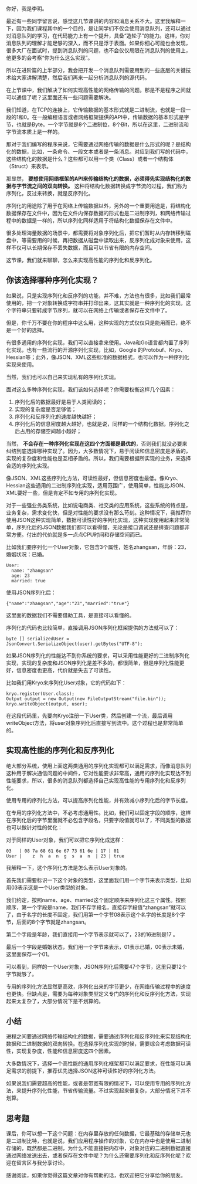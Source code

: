 你好，我是李玥。

最近有一些同学留言说，感觉这几节课讲的内容和消息关系不大。这里我解释一下，因为我们课程其中的一个目的，是让同学们不仅会使用消息队列，还可以通过对消息队列的学习，在代码能力上有一个提升，具备“造轮子”的能力。这样，你对消息队列的理解才能足够的深入，而不只是浮于表面。如果你细心可能也会发现，很多大厂在面试时，提到消息队列的问题，也不会仅仅局限在消息队列的使用上，他更多的会考察“你为什么这么实现”。

所以在进阶篇的上半部分，我会把开发一个消息队列需要用到的一些底层的关键技术给大家讲解清楚，然后我们再来一起分析消息队列的源代码。

在上节课中，我们解决了如何实现高性能的网络传输的问题。那是不是程序之间就可以通信了呢？这里面还有一些问题需要解决。

我们知道，在TCP的连接上，它传输数据的基本形式就是二进制流，也就是一段一段的1和0。在一般编程语言或者网络框架提供的API中，传输数据的基本形式是字节，也就是Byte。一个字节就是8个二进制位，8个Bit，所以在这里，二进制流和字节流本质上是一样的。

那对于我们编写的程序来说，它需要通过网络传输的数据是什么形式的呢？是结构化的数据，比如，一条命令、一段文本或者是一条消息。对应到我们写的代码中，这些结构化的数据是什么？这些都可以用一个类（Class）或者一个结构体（Struct）来表示。

那显然， **要想使用网络框架的API来传输结构化的数据，必须得先实现结构化的数据与字节流之间的双向转换。** 这种将结构化数据转换成字节流的过程，我们称为序列化，反过来转换，就是反序列化。

序列化的用途除了用于在网络上传输数据以外，另外的一个重要用途是，将结构化数据保存在文件中，因为在文件内保存数据的形式也是二进制序列，和网络传输过程中的数据是一样的，所以序列化同样适用于将结构化数据保存在文件中。

很多处理海量数据的场景中，都需要将对象序列化后，把它们暂时从内存转移到磁盘中，等需要用的时候，再把数据从磁盘中读取出来，反序列化成对象来使用，这样不仅可以长期保存不丢失数据，而且可以节省有限的内存空间。

这节课，我们就来聊聊，怎么来实现高性能的序列化和反序列化。

## 你该选择哪种序列化实现？

如果说，只是实现序列化和反序列的功能，并不难，方法也有很多，比如我们最常使用的，把一个对象转换成字符串并打印出来，这其实就是一种序列化的实现，这个字符串只要转成字节序列，就可以在网络上传输或者保存在文件中了。

但是，你千万不要在你的程序中这么用，这种实现的方式仅仅只是能用而已，绝不是一个好的选择。

有很多通用的序列化实现，我们可以直接拿来使用。Java和Go语言都内置了序列化实现，也有一些流行的开源序列化实现，比如，Google 的Protobuf、Kryo、Hessian等；此外，像JSON、XML这些标准的数据格式，也可以作为一种序列化实现来使用。

当然，我们也可以自己来实现私有的序列化实现。

面对这么多种序列化实现，我们该如何选择呢？你需要权衡这样几个因素：

1. 序列化后的数据最好是易于人类阅读的；
2. 实现的复杂度是否足够低；
3. 序列化和反序列化的速度越快越好；
4. 序列化后的信息密度越大越好，也就是说，同样的一个结构化数据，序列化之后占用的存储空间越小越好；

当然， **不会存在一种序列化实现在这四个方面都是最优的**，否则我们就没必要来纠结到底选择哪种实现了。因为，大多数情况下，易于阅读和信息密度是矛盾的，实现的复杂度和性能也是互相矛盾的。所以，我们需要根据所实现的业务，来选择合适的序列化实现。

像JSON、XML这些序列化方法，可读性最好，但信息密度也最低。像Kryo、Hessian这些通用的二进制序列化实现，适用范围广，使用简单，性能比JSON、XML要好一些，但是肯定不如专用的序列化实现。

对于一些强业务类系统，比如说电商类、社交类的应用系统，这些系统的特点是，业务复杂，需求变化快，但是对性能的要求没有那么苛刻。这种情况下，我推荐你使用JSON这种实现简单，数据可读性好的序列化实现，这种实现使用起来非常简单，序列化后的JSON数据我们都可以看得懂，无论是接口调试还是排查问题都非常方便。付出的代价就是多一点点CPU时间和存储空间而已。

比如我们要序列化一个User对象，它包含3个属性，姓名zhangsan，年龄：23，婚姻状况：已婚。

```
User:
  name: "zhangsan"
  age: 23
  married: true

```

使用JSON序列化后：

```
{"name":"zhangsan","age":"23","married":"true"}

```

这里面的数据我们不需要借助工具，是直接可以看懂的。

序列化的代码也比较简单，直接调用JSON序列化框架提供的方法就可以了：

```
byte [] serializedUser = JsonConvert.SerializeObject(user).getBytes("UTF-8");

```

如果JSON序列化的性能达不到你系统的要求，可以采用性能更好的二进制序列化实现，实现的复杂度和JSON序列化是差不多的，都很简单，但是序列化性能更好，信息密度也更高，代价就是失去了可读性。

比如我们用Kryo来序列化User对象，它的代码如下：

```
kryo.register(User.class);
Output output = new Output(new FileOutputStream("file.bin"));
kryo.writeObject(output, user);

```

在这段代码里，先要向Kryo注册一下User类，然后创建一个流，最后调用writeObject方法，将user对象序列化后直接写到流中。这个过程也是非常简单的。

## 实现高性能的序列化和反序列化

绝大部分系统，使用上面这两类通用的序列化实现都可以满足需求，而像消息队列这种用于解决通信问题的中间件，它对性能要求非常高，通用的序列化实现达不到性能要求，所以，很多的消息队列都选择自己实现高性能的专用序列化和反序列化。

使用专用的序列化方法，可以提高序列化性能，并有效减小序列化后的字节长度。

在专用的序列化方法中，不必考虑通用性。比如，我们可以固定字段的顺序，这样在序列化后的字节里面就不必包含字段名，只要字段值就可以了，不同类型的数据也可以做针对性的优化：

对于同样的User对象，我们可以把它序列化成这样：

```
03   | 08 7a 68 61 6e 67 73 61 6e | 17 | 01
User |    z  h  a  n  g  s  a  n  | 23 | true

```

我解释一下，这个序列化方法是怎么表示User对象的。

首先我们需要标识一下这个对象的类型，这里面我们用一个字节来表示类型，比如用03表示这是一个User类型的对象。

我们约定，按照name、age、married这个固定顺序来序列化这三个属性。按照顺序，第一个字段是name，我们不存字段名，直接存字段值“zhangsan”就可以了，由于名字的长度不固定，我们用第一个字节08表示这个名字的长度是8个字节，后面的8个字节就是zhangsan。

第二个字段是年龄，我们直接用一个字节表示就可以了，23的16进制是17 。

最后一个字段是婚姻状态，我们用一个字节来表示，01表示已婚，00表示未婚，这里面保存一个01。

可以看到，同样的一个User对象，JSON序列化后需要47个字节，这里只要12个字节就够了。

专用的序列化方法显然更高效，序列化出来的字节更少，在网络传输过程中的速度也更快。但缺点是，需要为每种对象类型定义专门的序列化和反序列化方法，实现起来太复杂了，大部分情况下是不划算的。

## 小结

进程之间要通过网络传输结构化的数据，需要通过序列化和反序列化来实现结构化数据和二进制数据的双向转换。在选择序列化实现的时候，需要综合考虑数据可读性，实现复杂度，性能和信息密度这四个因素。

大多数情况下，选择一个高性能的通用序列化框架都可以满足要求，在性能可以满足需求的前提下，推荐优先选择JSON这种可读性好的序列化方法。

如果说我们需要超高的性能，或者是带宽有限的情况下，可以使用专用的序列化方法，来提升序列化性能，节省传输流量。不过实现起来很复杂，大部分情况下并不划算。

## 思考题

课后，你可以想一下这个问题：在内存里存放的任何数据，它最基础的存储单元也是二进制比特，也就是说，我们应用程序操作的对象，它在内存中也是使用二进制存储的，既然都是二进制，为什么不能直接把内存中，对象对应的二进制数据直接通过网络发送出去，或者保存在文件中呢？为什么还需要序列化和反序列化呢？欢迎在留言区与我分享讨论。

感谢阅读，如果你觉得这篇文章对你有帮助的话，也欢迎把它分享给你的朋友。